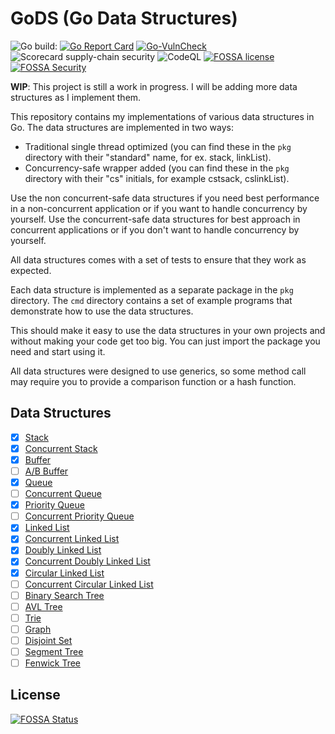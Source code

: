 # GoDS (Go Data Structures)

![Go build: ](https://github.com/pzaino/gods/actions/workflows/go.yml/badge.svg)
[![Go Report Card](https://goreportcard.com/badge/github.com/pzaino/gods)](https://goreportcard.com/report/github.com/pzaino/gods)
[![Go-VulnCheck](https://github.com/pzaino/gods/actions/workflows/go-vulncheck.yml/badge.svg)](https://github.com/pzaino/gods/actions/workflows/go-vulncheck.yml)
![Scorecard supply-chain security](https://github.com/pzaino/gods/actions/workflows/scorecard.yml/badge.svg)
![CodeQL](https://github.com/pzaino/gods/actions/workflows/codeql.yml/badge.svg)
[![FOSSA license](https://app.fossa.com/api/projects/git%2Bgithub.com%2Fpzaino%2Fgods.svg?type=shield&issueType=license)](https://app.fossa.com/projects/git%2Bgithub.com%2Fpzaino%2Fgods?ref=badge_shield&issueType=license)
[![FOSSA Security](https://app.fossa.com/api/projects/git%2Bgithub.com%2Fpzaino%2Fgods.svg?type=shield&issueType=security)](https://app.fossa.com/projects/git%2Bgithub.com%2Fpzaino%2Fgods?ref=badge_shield&issueType=security)

**WIP**: This project is still a work in progress. I will be adding more data structures as I implement them.

This repository contains my implementations of various data structures in Go. The data structures are implemented in two ways:

- Traditional single thread optimized (you can find these in the `pkg`
directory with their "standard" name, for ex. stack, linkList).
- Concurrency-safe wrapper added (you can find these in the `pkg`
directory with their "cs" initials, for example cstsack, cslinkList).

Use the non concurrent-safe data structures if you need best performance
in a non-concurrent application or if you want to handle concurrency by
yourself. Use the concurrent-safe data structures for best approach in
concurrent applications or if you don't want to handle concurrency by
yourself.

All data structures comes with a set of tests to ensure that they work as
 expected.

Each data structure is implemented as a separate package in the `pkg`
directory. The `cmd` directory contains a set of example programs that
 demonstrate how to use the data structures.

This should make it easy to use the data structures in your own projects and
 without making your code get too big. You can just import the package you
  need and start using it.

All data structures were designed to use generics, so some method call may
 require you to provide a comparison function or a hash function.

## Data Structures

- [x] [Stack](./pkg/stack)
- [x] [Concurrent Stack](./pkg/csstack)
- [x] [Buffer](./pkg/buffer)
- [ ] [A/B Buffer](./pkg/abBuffer)
- [x] [Queue](./pkg/queue)
- [ ] [Concurrent Queue](./pkg/csqueue)
- [x] [Priority Queue](./pkg/pqueue)
- [ ] [Concurrent Priority Queue](./pkg/cspqueue)
- [x] [Linked List](./pkg/linkList)
- [x] [Concurrent Linked List](./pkg/cslinkList)
- [x] [Doubly Linked List](./pkg/dlinkList)
- [x] [Concurrent Doubly Linked List](./pkg/csdlinkList)
- [x] [Circular Linked List](./pkg/circularLinkList)
- [ ] [Concurrent Circular Linked List](./pkg/cscircularLinkList)
- [ ] [Binary Search Tree](./pkg/binarySearchTree)
- [ ] [AVL Tree](./pkg/avlTree)
- [ ] [Trie](./pkg/trie)
- [ ] [Graph](./pkg/graph)
- [ ] [Disjoint Set](./pkg/disjointSet)
- [ ] [Segment Tree](./pkg/segmentTree)
- [ ] [Fenwick Tree](./pkg/fenwickTree)

## License

[![FOSSA Status](https://app.fossa.com/api/projects/git%2Bgithub.com%2Fpzaino%2Fgods.svg?type=large)](https://app.fossa.com/projects/git%2Bgithub.com%2Fpzaino%2Fgods?ref=badge_large)

